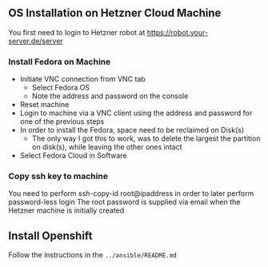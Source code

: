 ## OS Installation on Hetzner Cloud Machine

You first need to login to Hetzner robot
at https://robot.your-server.de/server

### Install Fedora on Machine

* Initiate VNC connection from VNC tab
    - Select Fedora OS
    - Note the address and password on the console
* Reset machine
* Login to machine via a VNC client using the address and password for one of the previous steps
* In order to install the Fedora, space need to be reclaimed on Disk(s)
    - The only way I got this to work, was to delete the largest the partition on disk(s), while leaving the other ones intact
* Select Fedora Cloud in Software

### Copy ssh key to machine

You need to perform ssh-copy-id root@ipaddress in order to later perform password-less login
The root password is supplied via email when the Hetzner machine is initially created

## Install Openshift

Follow the instructions in the `../ansible/README.md`